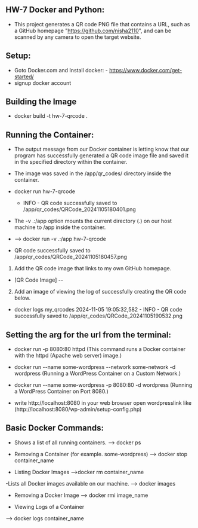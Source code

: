 ## HW-7 Docker and Python:
- This project generates a QR code PNG file that contains a URL, such as a GitHub homepage "https://github.com/nisha2110", and can be scanned by any camera to open the target website. 

## Setup:
- Goto Docker.com and Install docker: - https://www.docker.com/get-started/
- signup docker account

## Building the Image
- docker build -t hw-7-qrcode .
## Running the Container:
- The output message from our Docker container is letting know that our program has successfully generated a QR code image file
 and saved it in the specified directory within the container.
 - The image was saved in the /app/qr_codes/ directory inside the container.

- docker run hw-7-qrcode
  - INFO - QR code successfully saved to /app/qr_codes/QRCode_20241105180401.png
  
- The -v .:/app option mounts the current directory (.) on our host machine to /app inside the container.  
- --> docker run -v .:/app hw-7-qrcode
-  QR code successfully saved to /app/qr_codes/QRCode_20241105180457.png
1. Add the QR code image that links to my own GitHub homepage.
  - [QR Code Image] -- 
2. Add an image of viewing the log of successfully creating the QR code below.
  - docker logs my_qrcodes
    2024-11-05 19:05:32,582 - INFO - QR code successfully saved to /app/qr_codes/QRCode_20241105190532.png
## Setting the arg for the url from the terminal:
- docker run -p 8080:80 httpd (This command runs a Docker container with the httpd (Apache web server) image.)

- docker run --name some-wordpress --network some-network -d wordpress (Running a WordPress Container on a Custom Network.)

- docker run --name some-wordpress -p 8080:80 -d wordpress (Running a WordPress Container on Port 8080.) 
 - write http://localhost:8080 in your web browser open wordpresslink like (http://localhost:8080/wp-admin/setup-config.php)

## Basic Docker Commands: 
- Shows a list of all running containers.
--> docker ps

- Removing a Container (for example. some-wordpress)
--> docker stop container_name 


- Listing Docker Images
-->docker rm container_name

-Lists all Docker images available on our machine.
--> docker images

- Removing a Docker Image
--> docker rmi image_name 

- Viewing Logs of a Container

--> docker logs container_name
